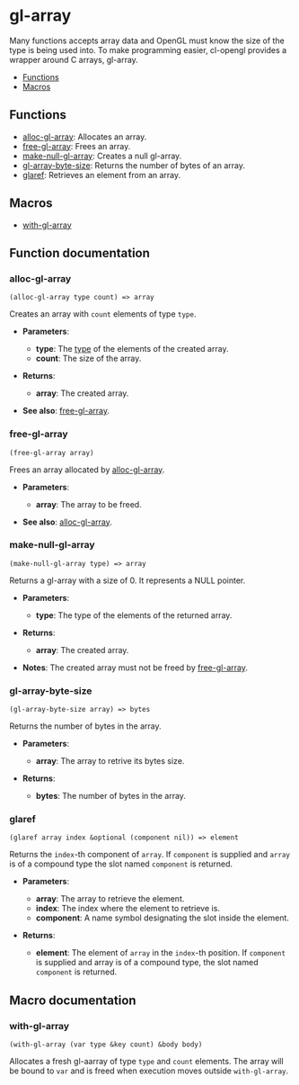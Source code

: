
# gl-array

Many functions accepts array data and OpenGL must know the size of the type is being used into. To make programming easier, cl-opengl provides a wrapper around C arrays, gl-array.

* [Functions](https://hectarea1996.github.io/cl-opengl/gl-array.html#functions)
* [Macros](https://hectarea1996.github.io/cl-opengl/gl-array.html#macros)

## Functions

* [alloc-gl-array](https://hectarea1996.github.io/cl-opengl/gl-array.html#alloc-gl-array): Allocates an array.
* [free-gl-array](https://hectarea1996.github.io/cl-opengl/gl-array.html#free-gl-array): Frees an array.
* [make-null-gl-array](https://hectarea1996.github.io/cl-opengl/gl-array.html#make-null-gl-array): Creates a null gl-array.
* [gl-array-byte-size](https://hectarea1996.github.io/cl-opengl/gl-array.html#gl-array-byte-size): Returns the number of bytes of an array.
* [glaref](https://hectarea1996.github.io/cl-opengl/gl-array.html#glaref): Retrieves an element from an array.

## Macros

* [with-gl-array](https://hectarea1996.github.io/cl-opengl/gl-array.html#with-gl-array)

## Function documentation

### alloc-gl-array

```
(alloc-gl-array type count) => array
```

Creates an array with `count` elements of type `type`.

* **Parameters**:
  * **type**: The [type](https://hectarea1996.github.io/cl-opengl/primitive-types.html) of the elements of the created array.
  * **count**: The size of the array.

* **Returns**:
  * **array**: The created array.

* **See also**: [free-gl-array](https://hectarea1996.github.io/cl-opengl/gl-array.html#free-gl-array).

### free-gl-array

```
(free-gl-array array)
```

Frees an array allocated by [alloc-gl-array](https://hectarea1996.github.io/cl-opengl/gl-array.html#alloc-gl-array).

* **Parameters**:
  * **array**: The array to be freed.

* **See also**: [alloc-gl-array](https://hectarea1996.github.io/cl-opengl/gl-array.html#alloc-gl-array).

### make-null-gl-array

```
(make-null-gl-array type) => array
```

Returns a gl-array with a size of 0. It represents a NULL pointer.

* **Parameters**:
  * **type**: The type of the elements of the returned array.

* **Returns**:
  * **array**: The created array.

* **Notes**: The created array must not be freed by [free-gl-array](https://hectarea1996.github.io/cl-opengl/gl-array.html#free-gl-array).

### gl-array-byte-size

```
(gl-array-byte-size array) => bytes
```

Returns the number of bytes in the array.

* **Parameters**:
  * **array**: The array to retrive its bytes size.

* **Returns**:
  * **bytes**: The number of bytes in the array. 

### glaref

```
(glaref array index &optional (component nil)) => element
```

Returns the `index`-th component of `array`. If `component` is
supplied and `array` is of a compound type the slot named
`component` is returned.

* **Parameters**:
  * **array**: The array to retrieve the element.
  * **index**: The index where the element to retrieve is.
  * **component**: A name symbol designating the slot inside the element.

* **Returns**:
  * **element**: The element of `array` in the `index`-th position. If `component` is supplied and array is of a compound type, the slot named `component` is returned.

## Macro documentation

### with-gl-array

```
(with-gl-array (var type &key count) &body body)
```

Allocates a fresh gl-aarray of type `type` and `count` elements.
The array will be bound to `var` and is freed when execution moves
outside `with-gl-array`.

